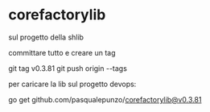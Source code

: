 # corefactorylib

sul progetto della shlib 

committare tutto e creare un tag

git tag v0.3.81
git push origin --tags

 

 

per caricare la lib sul progetto devops:

go get github.com/pasqualepunzo/corefactorylib@v0.3.81